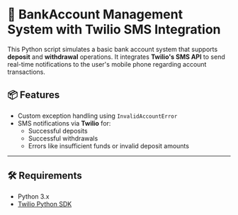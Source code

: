 # 🏦 BankAccount Management System with Twilio SMS Integration

This Python script simulates a basic bank account system that supports **deposit** and **withdrawal** operations. It integrates **Twilio's SMS API** to send real-time notifications to the user's mobile phone regarding account transactions.

## 📦 Features

- Custom exception handling using `InvalidAccountError`
- SMS notifications via **Twilio** for:
  - Successful deposits
  - Successful withdrawals
  - Errors like insufficient funds or invalid deposit amounts

---

## 🛠️ Requirements

- Python 3.x
- [Twilio Python SDK](https://www.twilio.com/docs/libraries/python)



